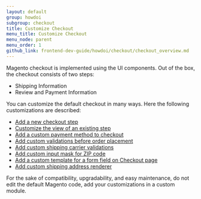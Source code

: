 ```yaml
---
layout: default
group: howdoi
subgroup: checkout
title: Customize Checkout
menu_title: Customize Checkout
menu_node: parent
menu_order: 1
github_link: frontend-dev-guide/howdoi/checkout/checkout_overview.md
---
```


Magento checkout is implemented using the UI components. 
Out of the box, the checkout consists of two steps:
 
 - Shipping Information
 - Review and Payment Information


You can customize the default checkout in many ways. Here the following customizations are described:

 - [Add a new checkout step]({{site.gdeurl}}howdoi/checkout/checkout_new_step.html)
 - [Customize the view of an existing step]({{site.gdeurl}}howdoi/checkout/checkout_new_step.html)
 - [Add a custom payment method to checkout]({{site.gdeurl}}howdoi/checkout/checkout_payment.html)
 - [Add custom validations before order placement]({{site.gdeurl}}howdoi/checkout/checkout_order.html)
 - [Add custom shipping carrier validations]({{site.gdeurl}}howdoi/checkout/checkout_carrier.html)
 - [Add custom input mask for ZIP code]({{site.gdeurl}}howdoi/checkout/checkout_zip.html)
 - [Add a custom template for a form field on Checkout page]({{site.gdeurl}}howdoi/checkout/checkout_edit_form.html)
 - [Add custom shipping address renderer]({{site.gdeurl}}howdoi/checkout/checkout_address.html)

For the sake of compatibility, upgradability, and easy maintenance, do not edit the default Magento code, add your customizations in a custom module. 

